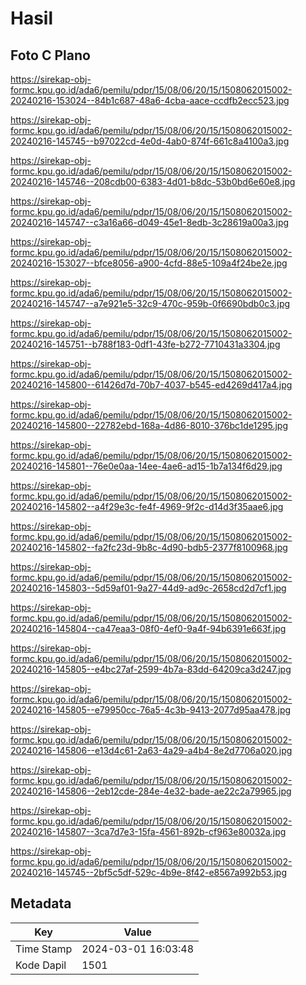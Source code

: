 # Hasil

## Foto C Plano

https://sirekap-obj-formc.kpu.go.id/ada6/pemilu/pdpr/15/08/06/20/15/1508062015002-20240216-153024--84b1c687-48a6-4cba-aace-ccdfb2ecc523.jpg

https://sirekap-obj-formc.kpu.go.id/ada6/pemilu/pdpr/15/08/06/20/15/1508062015002-20240216-145745--b97022cd-4e0d-4ab0-874f-661c8a4100a3.jpg

https://sirekap-obj-formc.kpu.go.id/ada6/pemilu/pdpr/15/08/06/20/15/1508062015002-20240216-145746--208cdb00-6383-4d01-b8dc-53b0bd6e60e8.jpg

https://sirekap-obj-formc.kpu.go.id/ada6/pemilu/pdpr/15/08/06/20/15/1508062015002-20240216-145747--c3a16a66-d049-45e1-8edb-3c28619a00a3.jpg

https://sirekap-obj-formc.kpu.go.id/ada6/pemilu/pdpr/15/08/06/20/15/1508062015002-20240216-153027--bfce8056-a900-4cfd-88e5-109a4f24be2e.jpg

https://sirekap-obj-formc.kpu.go.id/ada6/pemilu/pdpr/15/08/06/20/15/1508062015002-20240216-145747--a7e921e5-32c9-470c-959b-0f6690bdb0c3.jpg

https://sirekap-obj-formc.kpu.go.id/ada6/pemilu/pdpr/15/08/06/20/15/1508062015002-20240216-145751--b788f183-0df1-43fe-b272-7710431a3304.jpg

https://sirekap-obj-formc.kpu.go.id/ada6/pemilu/pdpr/15/08/06/20/15/1508062015002-20240216-145800--61426d7d-70b7-4037-b545-ed4269d417a4.jpg

https://sirekap-obj-formc.kpu.go.id/ada6/pemilu/pdpr/15/08/06/20/15/1508062015002-20240216-145800--22782ebd-168a-4d86-8010-376bc1de1295.jpg

https://sirekap-obj-formc.kpu.go.id/ada6/pemilu/pdpr/15/08/06/20/15/1508062015002-20240216-145801--76e0e0aa-14ee-4ae6-ad15-1b7a134f6d29.jpg

https://sirekap-obj-formc.kpu.go.id/ada6/pemilu/pdpr/15/08/06/20/15/1508062015002-20240216-145802--a4f29e3c-fe4f-4969-9f2c-d14d3f35aae6.jpg

https://sirekap-obj-formc.kpu.go.id/ada6/pemilu/pdpr/15/08/06/20/15/1508062015002-20240216-145802--fa2fc23d-9b8c-4d90-bdb5-2377f8100968.jpg

https://sirekap-obj-formc.kpu.go.id/ada6/pemilu/pdpr/15/08/06/20/15/1508062015002-20240216-145803--5d59af01-9a27-44d9-ad9c-2658cd2d7cf1.jpg

https://sirekap-obj-formc.kpu.go.id/ada6/pemilu/pdpr/15/08/06/20/15/1508062015002-20240216-145804--ca47eaa3-08f0-4ef0-9a4f-94b6391e663f.jpg

https://sirekap-obj-formc.kpu.go.id/ada6/pemilu/pdpr/15/08/06/20/15/1508062015002-20240216-145805--e4bc27af-2599-4b7a-83dd-64209ca3d247.jpg

https://sirekap-obj-formc.kpu.go.id/ada6/pemilu/pdpr/15/08/06/20/15/1508062015002-20240216-145805--e79950cc-76a5-4c3b-9413-2077d95aa478.jpg

https://sirekap-obj-formc.kpu.go.id/ada6/pemilu/pdpr/15/08/06/20/15/1508062015002-20240216-145806--e13d4c61-2a63-4a29-a4b4-8e2d7706a020.jpg

https://sirekap-obj-formc.kpu.go.id/ada6/pemilu/pdpr/15/08/06/20/15/1508062015002-20240216-145806--2eb12cde-284e-4e32-bade-ae22c2a79965.jpg

https://sirekap-obj-formc.kpu.go.id/ada6/pemilu/pdpr/15/08/06/20/15/1508062015002-20240216-145807--3ca7d7e3-15fa-4561-892b-cf963e80032a.jpg

https://sirekap-obj-formc.kpu.go.id/ada6/pemilu/pdpr/15/08/06/20/15/1508062015002-20240216-145745--2bf5c5df-529c-4b9e-8f42-e8567a992b53.jpg


## Metadata

| Key        | Value               |
| ---------- | ------------------- |
| Time Stamp | 2024-03-01 16:03:48 |
| Kode Dapil | 1501                |



